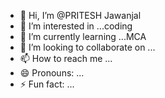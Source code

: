 - 👋 Hi, I’m @PRITESH Jawanjal
- 👀 I’m interested in ...coding
- 🌱 I’m currently learning ...MCA
- 💞️ I’m looking to collaborate on ...
- 📫 How to reach me ...
- 😄 Pronouns: ...
- ⚡ Fun fact: ...

<!---
PRITESHPATI/PRITESHPATI is a ✨ special ✨ repository because its `README.md` (this file) appears on your GitHub profile.
You can click the Preview link to take a look at your changes.
--->
